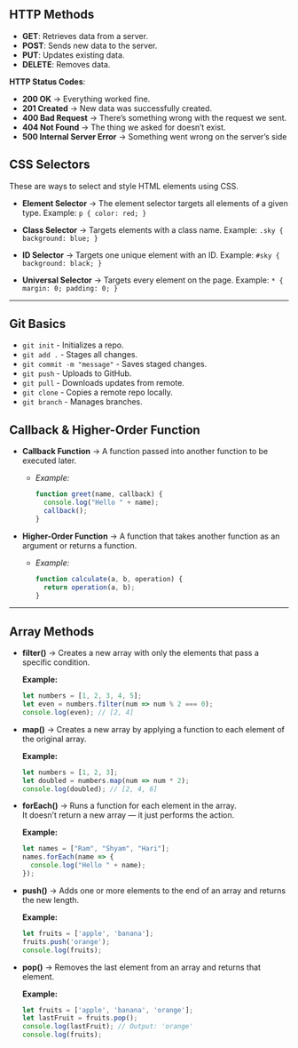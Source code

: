 ## HTTP Methods
- **GET**: Retrieves data from a server.
- **POST**: Sends new data to the server.
- **PUT**: Updates existing data.
- **DELETE**: Removes data.

**HTTP Status Codes**:
- **200 OK** → Everything worked fine.
- **201 Created** → New data was successfully created.
- **400 Bad Request** → There’s something wrong with the request we sent.
- **404 Not Found** → The thing we asked for doesn’t exist.
- **500 Internal Server Error** → Something went wrong on the server’s side

## CSS Selectors

These are ways to select and style HTML elements using CSS.

- **Element Selector** → The element selector targets all elements of a given type.
  Example: `p { color: red; }`

- **Class Selector** → Targets elements with a class name.
  Example: `.sky { background: blue; }`

- **ID Selector** → Targets one unique element with an ID.
  Example: `#sky { background: black; }`

- **Universal Selector** → Targets every element on the page.
  Example: `* { margin: 0; padding: 0; }`

---

## Git Basics
- `git init` - Initializes a repo.
- `git add .` - Stages all changes.
- `git commit -m "message"` - Saves staged changes.
- `git push` - Uploads to GitHub.
- `git pull` - Downloads updates from remote.
- `git clone` - Copies a remote repo locally.
- `git branch` - Manages branches.

## Callback & Higher-Order Function

- **Callback Function** → A function passed into another function to be executed later.
  - *Example:*  
    ```javascript
    function greet(name, callback) {
      console.log("Hello " + name);
      callback();
    }
    ```

- **Higher-Order Function** → A function that takes another function as an argument or returns a function.
  - *Example:*  
    ```javascript
    function calculate(a, b, operation) {
      return operation(a, b);
    }
    ```

---


## Array Methods
- **filter()** → Creates a new array with only the elements that pass a specific condition.

  **Example:**
  ```javascript
  let numbers = [1, 2, 3, 4, 5];
  let even = numbers.filter(num => num % 2 === 0);
  console.log(even); // [2, 4]

- **map()** → Creates a new array by applying a function to each element of the original array.

  **Example:**
  ```javascript
  let numbers = [1, 2, 3];
  let doubled = numbers.map(num => num * 2);
  console.log(doubled); // [2, 4, 6]

- **forEach()** → Runs a function for each element in the array.  
  It doesn’t return a new array — it just performs the action.

  **Example:**
  ```javascript
  let names = ["Ram", "Shyam", "Hari"];
  names.forEach(name => {
    console.log("Hello " + name);
  });
  ```

- **push()** → Adds one or more elements to the end of an array and returns the new length.

  **Example:**
  ```javascript
  let fruits = ['apple', 'banana'];
  fruits.push('orange');
  console.log(fruits);
  ```

- **pop()** → Removes the last element from an array and returns that element.

  **Example:**
  ```javascript
  let fruits = ['apple', 'banana', 'orange'];
  let lastFruit = fruits.pop();
  console.log(lastFruit); // Output: 'orange'
  console.log(fruits);
  ```





